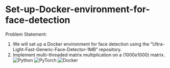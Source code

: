 # Set-up-Docker-environment-for-face-detection

Problem Statement:
1) We will set up a Docker environment for face detection using the “Ultra-Light-Fast-Generic-Face-Detector-1MB” repository.
2) Implement multi-threaded matrix multiplication on a (1000x1000) matrix.
![Python](https://img.shields.io/badge/python-3670A0?style=for-the-badge&logo=python&logoColor=ffdd54)
![PyTorch](https://img.shields.io/badge/PyTorch-%23EE4C2C.svg?style=for-the-badge&logo=PyTorch&logoColor=white)
![Docker](https://img.shields.io/badge/docker-%230db7ed.svg?style=for-the-badge&logo=docker&logoColor=white)
